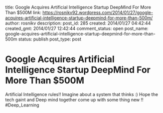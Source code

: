 title: Google Acquires Artificial Intelligence Startup DeepMind For More Than $500M
link: https://rosnikv92.wordpress.com/2014/01/27/google-acquires-artificial-intelligence-startup-deepmind-for-more-than-500m/
author: rosnikv
description: 
post_id: 285
created: 2014/01/27 04:42:44
created_gmt: 2014/01/27 12:42:44
comment_status: open
post_name: google-acquires-artificial-intelligence-startup-deepmind-for-more-than-500m
status: publish
post_type: post

# Google Acquires Artificial Intelligence Startup DeepMind For More Than $500M

Artificial Intelligence rules!! Imagine about a system that thinks :) Hope the tech gaint and Deep mind together come up with some thing new !! #Deep_Learning
